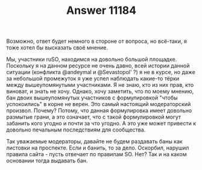 ﻿---
title: "Answer 11184"
se.owner.user_id: 387248
se.owner.display_name: "Vladislav Tikhomirov"
se.owner.link: "https://ru.meta.stackoverflow.com/users/387248/vladislav-tikhomirov"
se.answer_id: 11184
se.question_id: 11156
se.post_type: answer
se.is_accepted: False
---
<p>Возможно, ответ будет немного в стороне от вопроса, но всё-таки, я тоже хотел бы высказать своё мнение.</p>
<p>Мы, участники ruSO, находимся на довольно большой площадке. Поскольку я на данном ресурсе не очень давно, всей истории данной ситуации (конфликта @andeymal и @Sevastopol' ?) я не в курсе, но даже за небольшой промежуток я уже успел наблюдать какие-то тёрки между вышеупомянутыми участниками. Я не знаю, кто из них прав, кто виноват, и знать не хочу. Однако, хочу заметить, что по моему мнению, бан двоих вышеупомянутых участников с формулировкой &quot;чтобы успокоились&quot; в корне не верен. Это самый настоящий модераторский произвол. Почему? Потому, что данная формулировка имеет довольно размытые грани, а это означает, что с такой формулировкой могут забанить кого угодно и почти за что угодно. А это уже может привести к довольно печальным последствиям для сообщества.</p>
<p>Так уважаемые модераторы, давайте не будем раздавать баны как листовки на проспекте. Если и банить, то за дело. Оскорбил, нарушил правила сайта - пусть отвечает по правилам SO. Нет? Так и на каком основании тогда выдавать бан.</p>
